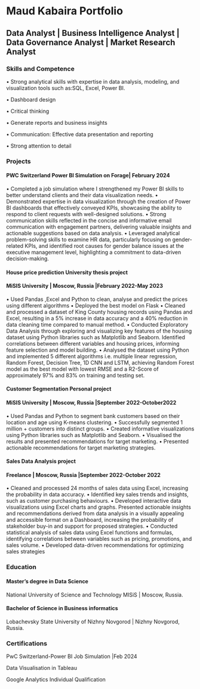 # Maud Kabaira Portfolio

## Data Analyst | Business Intelligence Analyst | Data Governance Analyst | Market Research Analyst

### Skills and Competence

• Strong analytical skills with expertise in data analysis, modeling, and visualization tools such 
  as:SQL, Excel, Power BI.
  
•	Dashboard design

•	Critical thinking

•	Generate reports and business insights

•	Communication: Effective data presentation and reporting

•	Strong attention to detail

### Projects


#### PWC Switzerland Power BI Simulation on Forage| February 2024

•	Completed a job simulation where I strengthened my Power BI skills to better understand clients and their data visualization needs.
•	Demonstrated expertise in data visualization through the creation of Power BI dashboards that effectively conveyed KPIs, showcasing the ability to respond to client requests with well-designed solutions.
•	Strong communication skills reflected in the concise and informative email communication with engagement partners, delivering valuable insights and actionable suggestions based on data analysis.
•	Leveraged analytical problem-solving skills to examine HR data, particularly focusing on gender-related KPIs, and identified root causes for gender balance issues at the executive management level, highlighting a commitment to data-driven decision-making.


#### House price prediction University thesis project
#### MiSIS University | Moscow, Russia |February 2022-May 2023

•	Used Pandas ,Excel and Python to clean, analyse and predict the prices using different algorithms
•	Deployed the best model on Flask
•	Cleaned and processed a dataset of King County housing records using Pandas and Excel, resulting in a 5% increase in data accuracy and a 40% reduction in data cleaning time compared to manual method.
•	Conducted Exploratory Data Analysis through exploring and visualizing key features of the housing dataset using Python libraries such as Matplotlib and Seaborn. Identified correlations between different variables and housing prices, informing feature selection and model building.
•	Analysed the dataset using Python and implemented 5 different algorithms i.e. multiple linear regression, Random Forest, Decision Tree, 1D CNN and LSTM, achieving Random Forest model as the best model with lowest RMSE and a R2-Score of approximately 97% and 83% on training and testing set.


#### Customer Segmentation Personal project
#### MiSIS University | Moscow, Russia |September 2022-October2022

•	Used Pandas and Python to segment bank customers based on their location and age using K-means clustering.
•	Successfully segmented 1 million + customers into distinct groups.
•	Created informative visualizations using Python libraries such as Matplotlib and Seaborn.
•	Visualised the results and presented recommendations for target marketing.
•	Presented actionable recommendations for target marketing strategies.


#### Sales Data Analysis project
#### Freelance | Moscow, Russia |September 2022-October 2022

•	Cleaned and processed 24 months of sales data using Excel, increasing the probability in data accuracy.
•	Identified key sales trends and insights, such as customer purchasing behaviours.
•	Developed interactive data visualizations using Excel charts and graphs. Presented actionable insights and recommendations derived from data analysis in a visually appealing and accessible format on a Dashboard, increasing the probability of stakeholder buy-in and support for proposed strategies.
•	Conducted statistical analysis of sales data using Excel functions and formulas, identifying correlations between variables such as pricing, promotions, and sales volume.
•	Developed data-driven recommendations for optimizing sales strategies


### Education
#### Master’s degree in Data Science 
National University of Science and Technology MISiS | Moscow, Russia.

#### Bachelor of Science in Business informatics 
Lobachevsky State University of Nizhny Novgorod | Nizhny Novgorod, Russia.

### Certifications
PwC Switzerland-Power BI Job Simulation |Feb 2024


Data Visualisation in Tableau


Google Analytics Individual Qualification

